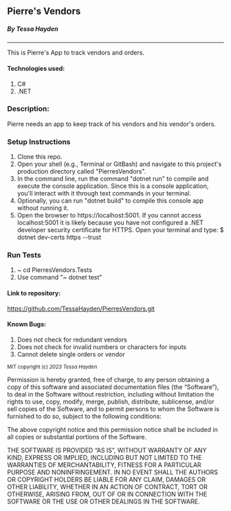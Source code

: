## Pierre's Vendors

##### By Tessa Hayden

---

This is Pierre's App to track vendors and orders.

#### Technologies used:

1. C#
2. .NET


### Description:

Pierre needs an app to keep track of his vendors and his vendor's orders.

### Setup Instructions

1. Clone this repo.
2. Open your shell (e.g., Terminal or GitBash) and navigate to this project's production directory called "PierresVendors".
3. In the command line, run the command "dotnet run" to compile and execute the console application. Since this is a console application, you'll interact with it through text commands in your terminal.
4. Optionally, you can run "dotnet build" to compile this console app without running it.
5. Open the browser to https://localhost:5001. If you cannot access localhost:5001 it is likely because you have not configured a .NET developer security certificate for HTTPS. Open your terminal and type: $ dotnet dev-certs https --trust

### Run Tests
1. ~ cd PierresVendors.Tests
2. Use command "~ dotnet test"

#### Link to repository:

https://github.com/TessaHayden/PierresVendors.git

#### Known Bugs:
1. Does not check for redundant vendors
2. Does not check for invalid numbers or characters for inputs
3. Cannot delete single orders or vendor


<sub>MIT
copyright (c) _2023_ _Tessa Hayden_

Permission is hereby granted, free of charge, to any person obtaining a copy of this software and associated documentation files (the “Software”), to deal in the Software without restriction, including without limitation the rights to use, copy, modify, merge, publish, distribute, sublicense, and/or sell copies of the Software, and to permit persons to whom the Software is furnished to do so, subject to the following conditions:

The above copyright notice and this permission notice shall be included in all copies or substantial portions of the Software.

THE SOFTWARE IS PROVIDED “AS IS”, WITHOUT WARRANTY OF ANY KIND, EXPRESS OR IMPLIED, INCLUDING BUT NOT LIMITED TO THE WARRANTIES OF MERCHANTABILITY, FITNESS FOR A PARTICULAR PURPOSE AND NONINFRINGEMENT. IN NO EVENT SHALL THE AUTHORS OR COPYRIGHT HOLDERS BE LIABLE FOR ANY CLAIM, DAMAGES OR OTHER LIABILITY, WHETHER IN AN ACTION OF CONTRACT, TORT OR OTHERWISE, ARISING FROM, OUT OF OR IN CONNECTION WITH THE SOFTWARE OR THE USE OR OTHER DEALINGS IN THE SOFTWARE.</sub>

